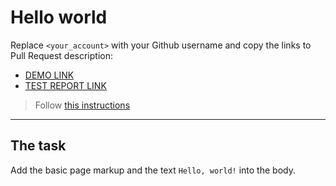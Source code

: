 # Hello world
Replace `<your_account>` with your Github username and copy the links to Pull Request description:
- [DEMO LINK](https://8melya8.github.io/layout_hello-world/)
- [TEST REPORT LINK](https://8melya8.github.io/layout_hello-world/report/html_report/)

> Follow [this instructions](https://mate-academy.github.io/layout_task-guideline/#how-to-solve-the-layout-tasks-on-github)
___

## The task 
Add the basic page markup and the text `Hello, world!` into the body.
